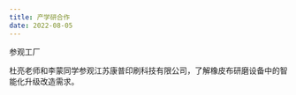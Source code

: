 ```yaml
---
title: 产学研合作
date: 2022-08-05
---
```


参观工厂

<!--more-->

杜亮老师和李蒙同学参观江苏康普印刷科技有限公司，了解橡皮布研磨设备中的智能化升级改造需求。